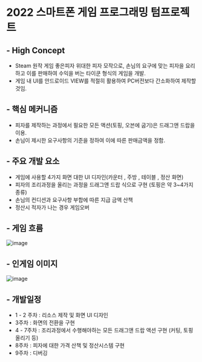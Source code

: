 # 2022 스마트폰 게임 프로그래밍 텀프로젝트

## - High Concept
* Steam 원작 게임 좋은피자 위대한 피자  모작으로, 손님의 요구에 맞는 피자을 요리하고 이를 판매하여
수익을 버는 타이쿤 형식의 게임을 개발.
* 게임 내 UI를 안드로이드 VIEW를 적절히 활용하여 PC버전보다 간소화하여 제작할 것임.


## - 핵심 메커니즘
* 피자를 제작하는 과정에서 필요한 모든 액션(토핑, 오븐에 굽기)은 드래그앤 드랍을 이용.
* 손님이 제시한 요구사항의 기준을 정하여 이에 따른 판매금액을 정함.


## - 주요 개발 요소

* 게임에 사용할  4가지 화면 대한 UI 디자인(카운터 , 주방 , 테이블 , 정산 화면)
* 피자의 조리과정을 올리는 과정을 드래그앤 드랍 식으로 구현 (토핑은 약 3~4가지 종류)
* 손님의 컨디션과 요구사항 부합에 따른 지급 금액 산책
* 정산시 적자가 나는 경우 게임오버

## - 게임 흐름
![image](https://user-images.githubusercontent.com/51450544/160392016-0673aa74-0192-48d8-bd02-3f1c1f9aeb7e.png)


## - 인게임 이미지
![image](https://user-images.githubusercontent.com/51450544/160385280-88e63fb4-7eee-426b-ba8c-058581223f37.png)

## - 개발일정

* 1 - 2 주차 :  리소스 제작 및 화면 UI 디자인
* 3주차 : 화면의 전환을 구현
* 4 - 7주차 : 조리과정에서 수행해야하는 모든 드래그앤 드랍 액션 구현 (커팅, 토핑 올리기 등)
* 8주차 : 피자에 대한 가격 산책 및 정산시스템 구현
* 9주차 : 디버깅 


